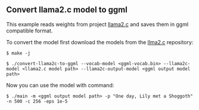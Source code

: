 ## Convert llama2.c model to ggml

This example reads weights from project [llama2.c](https://github.com/karpathy/llama2.c) and saves them in ggml compatible format.

To convert the model first download the models from the [llma2.c](https://github.com/karpathy/llama2.c) repository:

`$ make -j`

`$ ./convert-llama2c-to-ggml --vocab-model <ggml-vocab.bin> --llama2c-model <llama2.c model path> --llama2c-output-model <ggml output model path>`

Now you can use the model with command:

`$ ./main -m <ggml output model path> -p "One day, Lily met a Shoggoth" -n 500 -c 256 -eps 1e-5`
